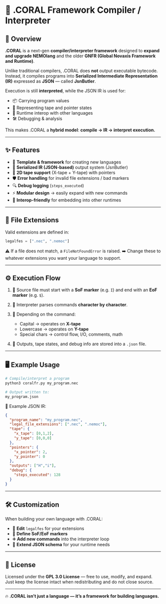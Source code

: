 # 🌊 .CORAL Framework Compiler / Interpreter

## 🔹 Overview

**.CORAL** is a next-gen **compiler/interpreter framework** designed to **expand and upgrade NEMOlang** and the older **GNFR (Global Novaxis Framework and Runtime)**.

Unlike traditional compilers, .CORAL does **not** output executable bytecode. Instead, it compiles programs into **Serialized Intermediate Representation (IR)** expressed as **JSON** — called **JsnButler**.

Execution is still **interpreted**, while the JSON IR is used for:

* 📦 Carrying program values
* 🧮 Representing tape and pointer states
* 🔗 Runtime interop with other languages
* 🛠️ Debugging & analysis

This makes .CORAL a **hybrid model**: **compile → IR → interpret execution.**

---

## ✨ Features

* 📝 **Template & framework** for creating new languages
* 🧵 **Serialized IR (JSON-based)** output system (JsnButler)
* 🧭 **2D tape support** (X-tape + Y-tape) with pointers
* 🛡️ **Error handling** for invalid file extensions / bad markers
* 🔍 **Debug logging** (`steps_executed`)
* ⚡ **Modular design** → easily expand with new commands
* 🔗 **Interop-friendly** for embedding into other runtimes

---

## 📂 File Extensions

Valid extensions are defined in:

```python
legalfes = [".nec", ".nemoc"]
```

⚠️ If a file does not match, a `FileNotFoundError` is raised.
➡️ Change these to whatever extensions you want your language to support.

---

## ⚙️ Execution Flow

1. 🚀 Source file must start with a **SoF marker** (e.g. `I`) and end with an **EoF marker** (e.g. `$`).
2. 🧾 Interpreter parses commands **character by character**.
3. 🔀 Depending on the command:

   * Capital → operates on **X-tape**
   * Lowercase → operates on **Y-tape**
   * Special chars → control flow, I/O, comments, math
4. 🧩 Outputs, tape states, and debug info are stored into a `.json` file.

---

## 🖥️ Example Usage

```bash
# Compile/interpret a program
python3 coralfr.py my_program.nec

# Output written to:
my_program.json
```

📄 Example JSON IR:

```json
{
  "program_name": "my_program.nec",
  "legal_file_extensions": [".nec", ".nemoc"],
  "tape": {
    "x_tape": [0,1,2],
    "y_tape": [0,0,0]
  },
  "pointers": {
    "x_pointer": 2,
    "y_pointer": 0
  },
  "outputs": ["H","i"],
  "debug": {
    "steps_executed": 128
  }
}
```

---

## 🛠️ Customization

When building your own language with .CORAL:

* 🔧 **Edit** `legalfes` for your extensions
* 📜 **Define SoF/EoF markers**
* ➕ **Add new commands** into the interpreter loop
* 📡 **Extend JSON schema** for your runtime needs

---

## 📜 License

Licensed under the **GPL 3.0 License** — free to use, modify, and expand.
Just keep the license intact when redistributing and do not close source.

---

🔥 **.CORAL isn’t just a language — it’s a framework for building languages.**
